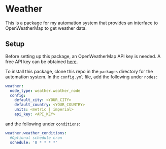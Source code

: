 # Weather

This is a package for my automation system that provides an interface to
OpenWeatherMap to get weather data.

## Setup

Before setting up this package, an OpenWeatherMap API key is needed. A free API
key can be obtained [here](https://openweathermap.org/price).

To install this package, clone this repo in the `packages` directory for the
automation system. In the `config.yml` file, add the following under `nodes:`

```yaml
weather:
  node_type: weather.weather_node
  config:
    default_city: <YOUR_CITY>
    default_country: <YOUR_COUNTRY>
    units: <metric | imperial>
    api_key: <API_KEY>
```

and the following under `conditions`:

```yaml
weather.weather_conditions:
  #Optional schedule cron
  schedule: '0 * * * *'
```
